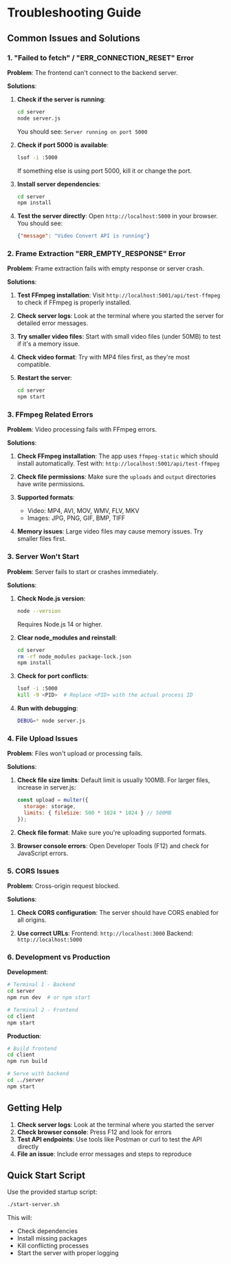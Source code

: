 # Troubleshooting Guide

## Common Issues and Solutions

### 1. "Failed to fetch" / "ERR_CONNECTION_RESET" Error

**Problem**: The frontend can't connect to the backend server.

**Solutions**:

1. **Check if the server is running**:
   ```bash
   cd server
   node server.js
   ```
   You should see: `Server running on port 5000`

2. **Check if port 5000 is available**:
   ```bash
   lsof -i :5000
   ```
   If something else is using port 5000, kill it or change the port.

3. **Install server dependencies**:
   ```bash
   cd server
   npm install
   ```

4. **Test the server directly**:
   Open `http://localhost:5000` in your browser. You should see:
   ```json
   {"message": "Video Convert API is running"}
   ```

### 2. Frame Extraction "ERR_EMPTY_RESPONSE" Error

**Problem**: Frame extraction fails with empty response or server crash.

**Solutions**:

1. **Test FFmpeg installation**:
   Visit `http://localhost:5001/api/test-ffmpeg` to check if FFmpeg is properly installed.

2. **Check server logs**:
   Look at the terminal where you started the server for detailed error messages.

3. **Try smaller video files**:
   Start with small video files (under 50MB) to test if it's a memory issue.

4. **Check video format**:
   Try with MP4 files first, as they're most compatible.

5. **Restart the server**:
   ```bash
   cd server
   npm start
   ```

### 3. FFmpeg Related Errors

**Problem**: Video processing fails with FFmpeg errors.

**Solutions**:

1. **Check FFmpeg installation**:
   The app uses `ffmpeg-static` which should install automatically.
   Test with: `http://localhost:5001/api/test-ffmpeg`

2. **Check file permissions**:
   Make sure the `uploads` and `output` directories have write permissions.

3. **Supported formats**:
   - Video: MP4, AVI, MOV, WMV, FLV, MKV
   - Images: JPG, PNG, GIF, BMP, TIFF

4. **Memory issues**:
   Large video files may cause memory issues. Try smaller files first.

### 3. Server Won't Start

**Problem**: Server fails to start or crashes immediately.

**Solutions**:

1. **Check Node.js version**:
   ```bash
   node --version
   ```
   Requires Node.js 14 or higher.

2. **Clear node_modules and reinstall**:
   ```bash
   cd server
   rm -rf node_modules package-lock.json
   npm install
   ```

3. **Check for port conflicts**:
   ```bash
   lsof -i :5000
   kill -9 <PID>  # Replace <PID> with the actual process ID
   ```

4. **Run with debugging**:
   ```bash
   DEBUG=* node server.js
   ```

### 4. File Upload Issues

**Problem**: Files won't upload or processing fails.

**Solutions**:

1. **Check file size limits**:
   Default limit is usually 100MB. For larger files, increase in server.js:
   ```javascript
   const upload = multer({ 
     storage: storage,
     limits: { fileSize: 500 * 1024 * 1024 } // 500MB
   });
   ```

2. **Check file format**:
   Make sure you're uploading supported formats.

3. **Browser console errors**:
   Open Developer Tools (F12) and check for JavaScript errors.

### 5. CORS Issues

**Problem**: Cross-origin request blocked.

**Solutions**:

1. **Check CORS configuration**:
   The server should have CORS enabled for all origins.

2. **Use correct URLs**:
   Frontend: `http://localhost:3000`
   Backend: `http://localhost:5000`

### 6. Development vs Production

**Development**:
```bash
# Terminal 1 - Backend
cd server
npm run dev  # or npm start

# Terminal 2 - Frontend
cd client
npm start
```

**Production**:
```bash
# Build frontend
cd client
npm run build

# Serve with backend
cd ../server
npm start
```

## Getting Help

1. **Check server logs**: Look at the terminal where you started the server
2. **Check browser console**: Press F12 and look for errors
3. **Test API endpoints**: Use tools like Postman or curl to test the API directly
4. **File an issue**: Include error messages and steps to reproduce

## Quick Start Script

Use the provided startup script:
```bash
./start-server.sh
```

This will:
- Check dependencies
- Install missing packages
- Kill conflicting processes
- Start the server with proper logging